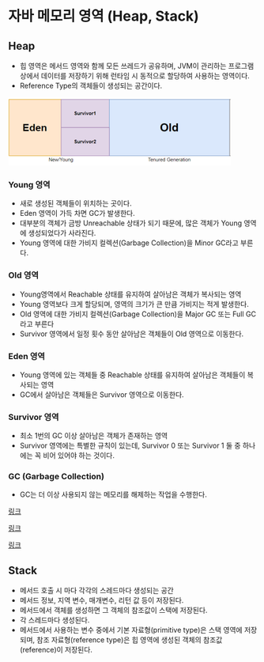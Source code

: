 # 자바 메모리 영역 (Heap, Stack)


## Heap

* 힙 영역은 메서드 영역와 함께 모든 쓰레드가 공유하며, JVM이 관리하는 프로그램 상에서 데이터를 저장하기 위해 런타임 시 동적으로 할당하여 사용하는 영역이다.
* Reference Type의 객체들이 생성되는 공간이다.


![alt text](image-3.png)

### Young 영역

* 새로 생성된 객체들이 위치하는 곳이다.
* Eden 영역이 가득 차면 GC가 발생한다.
* 대부분의 객체가 금방 Unreachable 상태가 되기 때문에, 많은 객체가 Young 영역에 생성되었다가 사라진다.
* Young 영역에 대한 가비지 컬렉션(Garbage Collection)을 Minor GC라고 부른다.

### Old 영역

* Young영역에서 Reachable 상태를 유지하여 살아남은 객체가 복사되는 영역
* Young 영역보다 크게 할당되며, 영역의 크기가 큰 만큼 가비지는 적게 발생한다.
* Old 영역에 대한 가비지 컬렉션(Garbage Collection)을 Major GC 또는 Full GC라고 부른다
* Survivor 영역에서 일정 횟수 동안 살아남은 객체들이 Old 영역으로 이동한다.

### Eden 영역

* Young 영역에 있는 객체들 중 Reachable 상태를 유지하여 살아남은 객체들이 복사되는 영역
* GC에서 살아남은 객체들은 Survivor 영역으로 이동한다.

### Survivor 영역

* 최소 1번의 GC 이상 살아남은 객체가 존재하는 영역
* Survivor 영역에는 특별한 규칙이 있는데, Survivor 0 또는 Survivor 1 둘 중 하나에는 꼭 비어 있어야 하는 것이다.


### GC (Garbage Collection)

* GC는 더 이상 사용되지 않는 메모리를 해제하는 작업을 수행한다.


[링크](https://blog.bespinglobal.com/post/garbage-collection-1%EB%B6%80/)

[링크](https://blog.bespinglobal.com/post/garbage-collection-2%EB%B6%80/)

[링크](https://blog.leaphop.co.kr/blogs/42/G1GC_Garbage_Collector%EC%97%90_%EB%8C%80%ED%95%B4_%EC%95%8C%EC%95%84%EB%B3%B4%EA%B8%B0___1)


## Stack

* 메서드 호출 시 마다 각각의 스레드마다 생성되는 공간
* 메서드 정보, 지역 변수, 매개변수, 리턴 값 등이 저장된다.
* 메서드에서 객체를 생성하면 그 객체의 참조값이 스택에 저장된다.
* 각 스레드마다 생성된다.
* 메서드에서 사용하는 변수 중에서 기본 자료형(primitive type)은 스택 영역에 저장되며, 참조 자료형(reference type)은 힙 영역에 생성된 객체의 참조값(reference)이 저장된다.